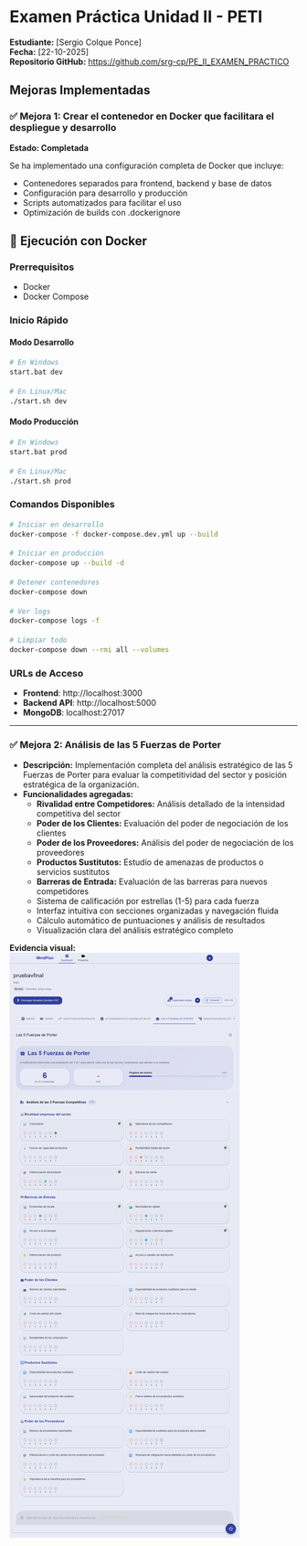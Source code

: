 # Examen Práctica Unidad II - PETI

**Estudiante:** [Sergio Colque Ponce]  
**Fecha:** [22-10-2025]  
**Repositorio GitHub:** https://github.com/srg-cp/PE_II_EXAMEN_PRACTICO

## Mejoras Implementadas

### ✅ Mejora 1: Crear el contenedor en Docker que facilitara el despliegue y desarrollo

**Estado: Completada**

Se ha implementado una configuración completa de Docker que incluye:
- Contenedores separados para frontend, backend y base de datos
- Configuración para desarrollo y producción
- Scripts automatizados para facilitar el uso
- Optimización de builds con .dockerignore

## 🐳 Ejecución con Docker

### Prerrequisitos
- Docker
- Docker Compose

### Inicio Rápido

#### Modo Desarrollo
```bash
# En Windows
start.bat dev

# En Linux/Mac
./start.sh dev
```

#### Modo Producción
```bash
# En Windows
start.bat prod

# En Linux/Mac
./start.sh prod
```

### Comandos Disponibles

```bash
# Iniciar en desarrollo
docker-compose -f docker-compose.dev.yml up --build

# Iniciar en producción
docker-compose up --build -d

# Detener contenedores
docker-compose down

# Ver logs
docker-compose logs -f

# Limpiar todo
docker-compose down --rmi all --volumes
```

### URLs de Acceso
- **Frontend**: http://localhost:3000
- **Backend API**: http://localhost:5000
- **MongoDB**: localhost:27017

---

### ✅ Mejora 2: Análisis de las 5 Fuerzas de Porter
- **Descripción:** Implementación completa del análisis estratégico de las 5 Fuerzas de Porter para evaluar la competitividad del sector y posición estratégica de la organización.
- **Funcionalidades agregadas:**
  - **Rivalidad entre Competidores:** Análisis detallado de la intensidad competitiva del sector
  - **Poder de los Clientes:** Evaluación del poder de negociación de los clientes
  - **Poder de los Proveedores:** Análisis del poder de negociación de los proveedores
  - **Productos Sustitutos:** Estudio de amenazas de productos o servicios sustitutos
  - **Barreras de Entrada:** Evaluación de las barreras para nuevos competidores
  - Sistema de calificación por estrellas (1-5) para cada fuerza
  - Interfaz intuitiva con secciones organizadas y navegación fluida
  - Cálculo automático de puntuaciones y análisis de resultados
  - Visualización clara del análisis estratégico completo

**Evidencia visual:**
![Análisis 5 Fuerzas de Porter](evidencia/cinco_fuerzas_de_potter.png)
